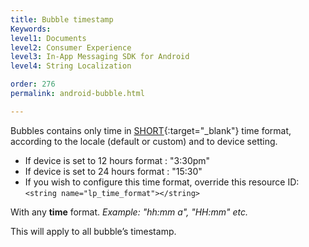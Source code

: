 ```yaml
---
title: Bubble timestamp
Keywords:
level1: Documents
level2: Consumer Experience
level3: In-App Messaging SDK for Android
level4: String Localization

order: 276
permalink: android-bubble.html

---
```


Bubbles contains only time in [SHORT](https://developer.android.com/reference/java/text/DateFormat.html#SHORT){:target="_blank"} time format, according to the locale (default or custom) and to device setting.

- If device is set to 12 hours format : "3:30pm"
- If device is set to 24 hours format : "15:30"
- If you wish to configure this time format, override this resource ID:
```<string name="lp_time_format"></string>```

With any **time** format. 
*Example: "hh:mm a", "HH:mm" etc.*

This will apply to all bubble’s timestamp. 

